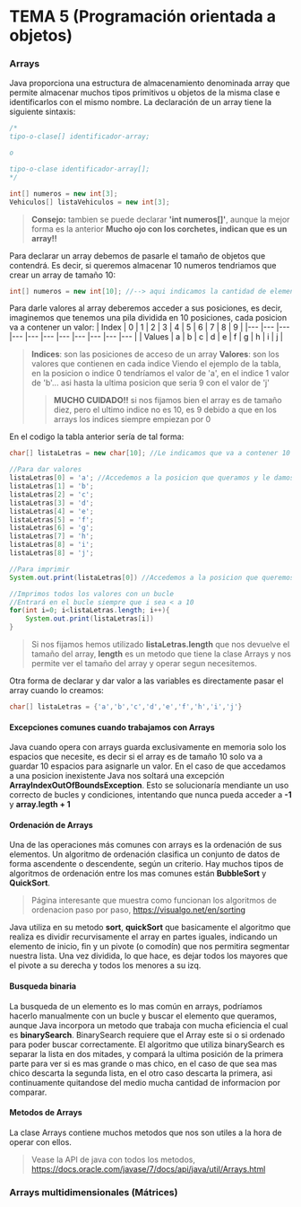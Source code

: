 # TEMA 5 (Programación orientada a objetos)

### Arrays
Java proporciona una estructura de almacenamiento denominada array que permite almacenar muchos tipos primitivos u objetos de la misma clase e identificarlos con el mismo nombre.
La declaración de un array tiene la siguiente sintaxis:
~~~java
/*
tipo-o-clase[] identificador-array;

o

tipo-o-clase identificador-array[];
*/

int[] numeros = new int[3];
Vehiculos[] listaVehiculos = new int[3];
~~~

>**Consejo:** tambien se puede declarar **'int numeros[]'**, aunque la mejor forma es la anterior
>**Mucho ojo con los corchetes, indican que es un array!!**

Para declarar un array debemos de pasarle el tamaño de objetos que contendrá.
Es decir, si queremos almacenar 10 numeros tendriamos que crear un array de tamaño 10:
~~~java
int[] numeros = new int[10]; //--> aqui indicamos la cantidad de elementos que va a guardar
~~~

Para darle valores al array deberemos acceder a sus posiciones, es decir, imaginemos que tenemos una pila dividida en 10 posiciones, cada posicion va a contener un valor:
| Index 	| 0 	| 1 	| 2 	| 3 	| 4 	| 5 	| 6 	| 7 	| 8 	| 9 	|
|---	|---	|---	|---	|---	|---	|---	|---	|---	|---	|---	|
| Values 	| a 	| b 	| c 	| d 	| e 	| f 	| g 	| h 	| i 	| j 	|

>**Indices**: son las posiciones de acceso de un array
>**Valores**: son los valores que contienen en cada indice
>Viendo el ejemplo de la tabla, en la posicion o indice 0 tendríamos el valor de 'a', en el indice 1 valor de 'b'... asi hasta la ultima posicion que seria 9 con el valor de 'j'
>>**MUCHO CUIDADO!!** si nos fijamos bien el array es de tamaño diez, pero el ultimo indice no es 10, es 9 debido a que en los arrays los indices siempre empiezan por 0

En el codigo la tabla anterior sería de tal forma:
~~~java
char[] listaLetras = new char[10]; //Le indicamos que va a contener 10 letras, por lo que el tamaño será de diez

//Para dar valores
listaLetras[0] = 'a'; //Accedemos a la posicion que queramos y le damos el valor que queramos
listaLetras[1] = 'b';
listaLetras[2] = 'c';
listaLetras[3] = 'd';
listaLetras[4] = 'e';
listaLetras[5] = 'f';
listaLetras[6] = 'g';
listaLetras[7] = 'h';
listaLetras[8] = 'i';
listaLetras[8] = 'j';

//Para imprimir
System.out.print(listaLetras[0]) //Accedemos a la posicion que queremos mostrar, en este caso 0

//Imprimos todos los valores con un bucle
//Entrará en el bucle siempre que i sea < a 10
for(int i=0; i<listaLetras.length; i++){
    System.out.print(listaLetras[i])
}
~~~

>Si nos fijamos hemos utilizado **listaLetras.length** que nos devuelve el tamaño del array, **length** es un metodo que tiene la clase Arrays y nos permite ver el tamaño del array y operar segun necesitemos.

Otra forma de declarar y dar valor a las variables es directamente pasar el array cuando lo creamos:
~~~java
char[] listaLetras = {'a','b','c','d','e','f','h','i','j'}
~~~

#### Excepciones comunes cuando trabajamos con Arrays
Java cuando opera con arrays guarda exclusivamente en memoria solo los espacios que necesite, es decir si el array es de tamaño 10 solo va a guardar 10 espacios para asignarle un valor.
En el caso de que accedamos a una posicion inexistente Java nos soltará una excepción **ArrayIndexOutOfBoundsException**. Esto se solucionaría mendiante un uso correcto de bucles y condiciones, intentando que nunca pueda acceder a **-1** y **array.legth + 1**

#### Ordenación de Arrays
Una de las operaciones más comunes con arrays es la ordenación de sus elementos. Un algoritmo de ordenación clasifica un conjunto de datos de forma ascendente o descendente, según un criterio.
Hay muchos tipos de algoritmos de ordenación entre los mas comunes están **BubbleSort** y **QuickSort**.
>Página interesante que muestra como funcionan los algoritmos de ordenacion paso por paso, https://visualgo.net/en/sorting

Java utiliza en su metodo **sort**, **quickSort** que basicamente el algoritmo que realiza es dividir recurvisamente el array en partes iguales, indicando un elemento de inicio, fin y un pivote (o comodín) que nos permitira segmentar nuestra lista. Una vez dividida, lo que hace, es dejar todos los mayores que el pivote a su derecha y todos los menores a su izq.

#### Busqueda binaria
La busqueda de un elemento es lo mas común en arrays, podríamos hacerlo manualmente con un bucle y buscar el elemento que queramos, aunque Java incorpora un metodo que trabaja con mucha eficiencia el cual es **binarySearch**.
BinarySearch requiere que el Array este si o si ordenado para poder buscar correctamente.
El algoritmo que utiliza binarySearch es separar la lista en dos mitades, y compará la ultima posición de la primera parte para ver si es mas grande o mas chico, en el caso de que sea mas chico descarta la segunda lista, en el otro caso descarta la primera, asi continuamente quitandose del medio mucha cantidad de informacion por comparar.

#### Metodos de Arrays
La clase Arrays contiene muchos metodos que nos son utiles a la hora de operar con ellos.
>Vease la API de java con todos los metodos, https://docs.oracle.com/javase/7/docs/api/java/util/Arrays.html

### Arrays multidimensionales (Mátrices)

